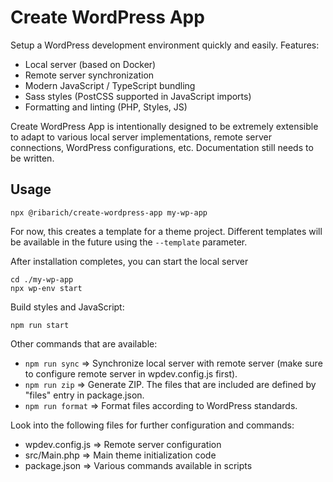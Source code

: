 # Create WordPress App

Setup a WordPress development environment quickly and easily. Features:

- Local server (based on Docker)
- Remote server synchronization
- Modern JavaScript / TypeScript bundling
- Sass styles (PostCSS supported in JavaScript imports)
- Formatting and linting (PHP, Styles, JS)

Create WordPress App is intentionally designed to be extremely extensible to adapt to various local server implementations, remote server connections, WordPress configurations, etc. Documentation still needs to be written.

## Usage

```
npx @ribarich/create-wordpress-app my-wp-app
```

For now, this creates a template for a theme project. Different templates will be available in the future using the `--template` parameter.

After installation completes, you can start the local server

```
cd ./my-wp-app
npx wp-env start
```

Build styles and JavaScript:

```
npm run start
```

Other commands that are available:

- `npm run sync` => Synchronize local server with remote server (make sure to configure remote server in wpdev.config.js first).
- `npm run zip` => Generate ZIP. The files that are included are defined by "files" entry in package.json.
- `npm run format` => Format files according to WordPress standards.

Look into the following files for further configuration and commands:

- wpdev.config.js => Remote server configuration
- src/Main.php => Main theme initialization code
- package.json => Various commands available in scripts
